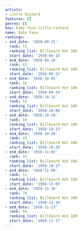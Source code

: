 ```yaml
---
artists:
- Little Richard
features: []
genres: []
key: baby-face-little-richard
name: Baby Face
rankings:
- end_date: '1958-09-21'
  rank: 72
  ranking_list: Billboard Hot 100
  start_date: '1958-09-15'
- end_date: '1958-09-28'
  rank: 63
  ranking_list: Billboard Hot 100
  start_date: '1958-09-22'
- end_date: '1958-10-05'
  rank: 56
  ranking_list: Billboard Hot 100
  start_date: '1958-09-29'
- end_date: '1958-10-12'
  rank: 55
  ranking_list: Billboard Hot 100
  start_date: '1958-10-06'
- end_date: '1958-10-19'
  rank: 50
  ranking_list: Billboard Hot 100
  start_date: '1958-10-13'
- end_date: '1958-10-26'
  rank: 43
  ranking_list: Billboard Hot 100
  start_date: '1958-10-20'
- end_date: '1958-11-02'
  rank: 41
  ranking_list: Billboard Hot 100
  start_date: '1958-10-27'
- end_date: '1958-11-09'
  rank: 51
  ranking_list: Billboard Hot 100
  start_date: '1958-11-03'
- end_date: '1958-11-16'
  rank: 78
  ranking_list: Billboard Hot 100
  start_date: '1958-11-10'
- end_date: '1958-11-23'
  rank: 94
  ranking_list: Billboard Hot 100
  start_date: '1958-11-17'
---
```


